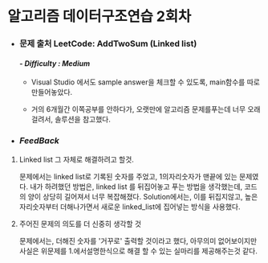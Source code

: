 알고리즘 데이터구조연습 2회차
===========================

* ### **문제 출처 LeetCode: AddTwoSum (Linked list)**
    #### - ***Difficulty : Medium***
    * Visual Studio 에서도 sample answer을 체크할 수 있도록, main함수를 따로 만들어놓았다. 
    
    * 거의 6개월간 이쪽공부를 안하다가, 오랫만에 알고리즘 문제를푸는데 너무 오래걸려서, 솔루션을 참고했다.
    


* ### ***FeedBack***

1. Linked list 그 자체로 해결하려고 할것.
    
    문제에서는 linked list로 기록된 숫자를 주었고, 1의자리숫자가 맨끝에 있는 문제였다. 내가 하려했던 방법은, linked list 를 뒤집어놓고 푸는 방법을 생각했는데, 코드의 양이 상당히 길어져서 너무 복잡해졌다. Solution에서는, 이를 뒤집지않고, 높은 자리숫자부터 더해나가면서 새로운 linked_list에 집어넣는 방식을 사용했다.

2. 주어진 문제의 의도를 더 신중히 생각할 것

    문제에서는, 더해진 숫자를 '거꾸로' 출력할 것이라고 했다, 아무의미 없어보이지만 사실은 위문제를 1.에서설명한식으로 해결 할 수 있는 실마리를 제공해주는것 같다.